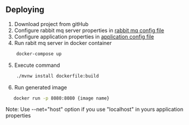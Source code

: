 ## Deploying
1. Download project from gitHub
2. Configure rabbit mq server properties in [rabbit mq config file](docker-compose.yml)
3. Configure application properties in [application config file](src/main/resources/application.yml)
4. Run rabit mq server in docker container
```bash
    docker-compose up
```
5. Execute command 
```bash
    ./mvnw install dockerfile:build
```
6. Run generated image 
```bash
   docker run -p 8080:8080 {image name}
```
Note: Use --net="host" option if you use "localhost" in yours application properties